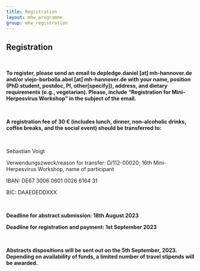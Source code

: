 ```yaml
---
title: Registration
layout: mhw_programme
group: mhw_registration
---
```


## Registration

<br /> 

**To register, please send an email to depledge.daniel [at] mh-hannover.de and/or viejo-borbolla.abel [at] mh-hannover.de with your name, position (PhD student, postdoc, PI, other[specify]), address, and dietary requirements (e.g., vegetarian). Please, include “Registration for Mini-Herpesvirus Workshop” in the subject of the email.** 

<br />

**A registration fee of 30 € (includes lunch, dinner, non-alcoholic drinks, coffee breaks, and the social event) should be transferred to:**

<br />



Sebastian Voigt

Verwendungszweck/reason for transfer: D/112-00020; 16th Mini-Herpesvirus Workshop, name of participant

IBAN: DE67 3006 0601 0026 6164 31

BIC: DAAEDEDDXXX

<br />

**Deadline for abstract submission: 18th August 2023**

**Deadline for registration and payment: 1st September 2023**

<br />

**Abstracts dispositions will be sent out on the 5th September, 2023. Depending on availability of funds, a limited number of travel stipends will be awarded.**
